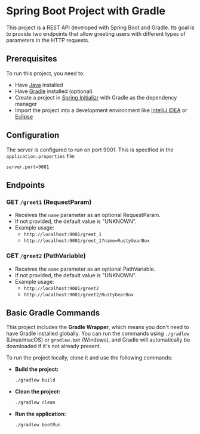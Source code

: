 # Spring Boot Project with Gradle

This project is a REST API developed with Spring Boot and Gradle. Its goal is to provide two endpoints that allow greeting users with different types of parameters in the HTTP requests.

## Prerequisites

To run this project, you need to:

- Have [Java](https://www.oracle.com/java/technologies/javase-jdk11-downloads.html) installed
- Have [Gradle](https://gradle.org/install/) installed (optional)
- Create a project in [Spring Initializr](https://start.spring.io/) with Gradle as the dependency manager
- Import the project into a development environment like [IntelliJ IDEA](https://www.jetbrains.com/idea/) or [Eclipse](https://www.eclipse.org/downloads/)

## Configuration

The server is configured to run on port 9001. This is specified in the `application.properties` file:

```properties
server.port=9001
```

## Endpoints

### GET `/greet1` (RequestParam)

- Receives the `name` parameter as an optional RequestParam.
- If not provided, the default value is "UNKNOWN".
- Example usage:
  - `http://localhost:9001/greet_1`
  - `http://localhost:9001/greet_1?name=RustyGearBox`

### GET `/greet2` (PathVariable)

- Receives the `name` parameter as an optional PathVariable.
- If not provided, the default value is "UNKNOWN".
- Example usage:
  - `http://localhost:9001/greet2`
  - `http://localhost:9001/greet2/RustyGearBox`

## Basic Gradle Commands

This project includes the **Gradle Wrapper**, which means you don't need to have Gradle installed globally. You can run the commands using `./gradlew` (Linux/macOS) or `gradlew.bat` (Windows), and Gradle will automatically be downloaded if it's not already present.

To run the project locally, clone it and use the following commands:

- **Build the project:**
  ```sh
  ./gradlew build
  ```
- **Clean the project:**
  ```sh
  ./gradlew clean
  ```
- **Run the application:**
  ```sh
  ./gradlew bootRun
  ```
